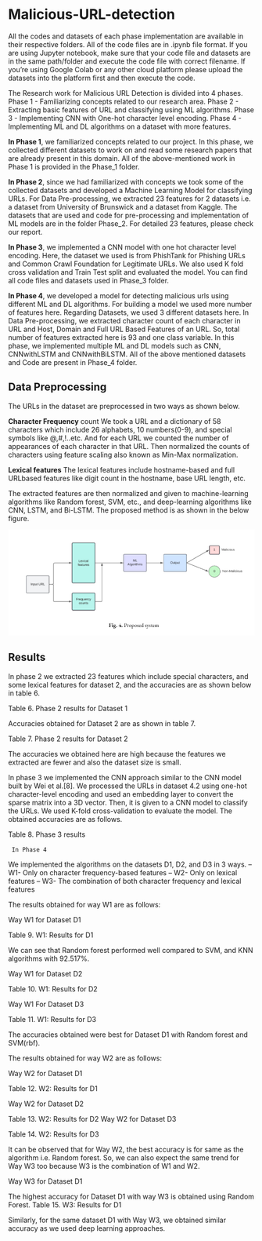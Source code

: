 # Malicious-URL-detection

All the codes and datasets of each phase implementation are available in their respective folders. 
All of the code files are in .ipynb file format. 
If you are using Jupyter notebook, make sure that your code file and datasets are in the same path/folder and execute the code file with correct filename. 
If you’re using Google Colab or any other cloud platform please upload the datasets into the platform first and then execute the code. 



The Research work for Malicious URL Detection is divided into 4 phases. 
 Phase 1 - Familiarizing concepts related to our research area.
 Phase 2 - Extracting basic features of URL and classifying using ML algorithms.
 Phase 3 - Implementing CNN with One-hot character level encoding.
 Phase 4 - Implementing ML and DL algorithms on a dataset with more features.

**In Phase 1**, we familiarized concepts related to our project. In this phase, we collected different datasets to work on and read some research papers that are already present in this domain. All of the above-mentioned work in Phase 1 is provided in the Phase_1 folder.

**In Phase 2**, since we had familiarized with concepts we took some of the collected datasets and developed a Machine Learning Model for classifying URLs. For Data Pre-processing, we extracted 23 features for 2 datasets i.e. a dataset from University of Brunswick and a dataset from Kaggle. The datasets that are used and code for pre-processing and implementation of ML models are in the folder Phase_2. For detailed 23 features, please check our report.

**In Phase 3**, we implemented a CNN model with one hot character level encoding. Here, the dataset we used is from PhishTank for Phishing URLs and Common Crawl Foundation for Legitimate URLs. We also used K fold cross validation and Train Test split and evaluated the model. You can find all code files and datasets used in Phase_3 folder.

**In Phase 4**, we developed a model for detecting malicious urls using different ML and DL algorithms. For building a model we used more number of features here. Regarding Datasets, we used 3 different datasets here. In Data Pre-processing, we extracted character count of each character in URL and Host, Domain and Full URL Based Features of an URL. So, total number of features extracted here is 93 and one class variable. In this phase, we implemented multiple ML and DL models such as CNN, CNNwithLSTM and CNNwithBiLSTM. All of the above mentioned datasets and Code are present in Phase_4 folder.


## Data Preprocessing 
The URLs in the dataset are preprocessed in two ways as shown below. 

**Character Frequency** count We took a URL and a dictionary of 58 characters which include 26 alphabets, 10 numbers(0-9), and special symbols like @,#,!..etc. And for each URL we counted the number of appearances of each character in that URL. Then normalized the counts of characters using feature scaling also known as Min-Max normalization.

**Lexical features** The lexical features include hostname-based and full URLbased features like digit count in the hostname, base URL length, etc.

The extracted features are then normalized and given to machine-learning algorithms like Random forest, SVM, etc., and deep-learning algorithms like CNN, LSTM, and Bi-LSTM. The proposed method is as shown in the below figure.

![Proposed approach](images/proposedsystem.png)

## Results

In phase 2 we extracted 23 features which include special characters, and some lexical features for dataset 2, and the accuracies are as shown below in table 6. 

Table 6. Phase 2 results for Dataset 1 





Accuracies obtained for Dataset 2 are as shown in table 7.


Table 7. Phase 2 results for Dataset 2




The accuracies we obtained here are high because the features we extracted are fewer and also the dataset size is small.
	
In phase 3 we implemented the CNN approach similar to the CNN model built by Wei et al.[8]. We processed the URLs in dataset 4.2 using one-hot character-level encoding and used an embedding layer to convert the sparse matrix into a 3D vector. Then, it is given to a CNN model to classify the URLs. We used K-fold cross-validation to evaluate the model. The obtained accuracies are as follows. 

Table 8. Phase 3 results





     In Phase 4 
We implemented the algorithms on the datasets D1, D2, and D3 in 3 ways. 
– W1- Only on character frequency-based features
 – W2- Only on lexical features 
– W3- The combination of both character frequency and lexical features 


The results obtained for way W1 are as follows: 

Way W1 for Dataset D1


Table 9. W1: Results for D1 

We can see that Random forest performed well compared to SVM, and KNN algorithms with 92.517%. 


Way W1 for Dataset D2

Table 10. W1: Results for D2


Way W1 For Dataset D3


Table 11. W1: Results for D3

The accuracies obtained were best for Dataset D1 with Random forest and SVM(rbf).

The results obtained for way W2 are as follows:

Way W2 for Dataset D1
				          
Table 12. W2: Results for D1

Way W2 for Dataset D2

Table 13. W2: Results for D2
Way W2 for Dataset D3

Table 14. W2: Results for D3

It can be observed that for Way W2, the best accuracy is for same as the algorithm i.e. Random forest. So, we can also expect the same trend for Way W3 too because W3 is the combination of W1 and W2.

Way W3 for Dataset D1

The highest accuracy for Dataset D1 with way W3 is obtained using Random Forest.
Table 15. W3: Results for D1

Similarly, for the same dataset D1 with Way W3, we obtained similar accuracy as we used deep learning approaches.




